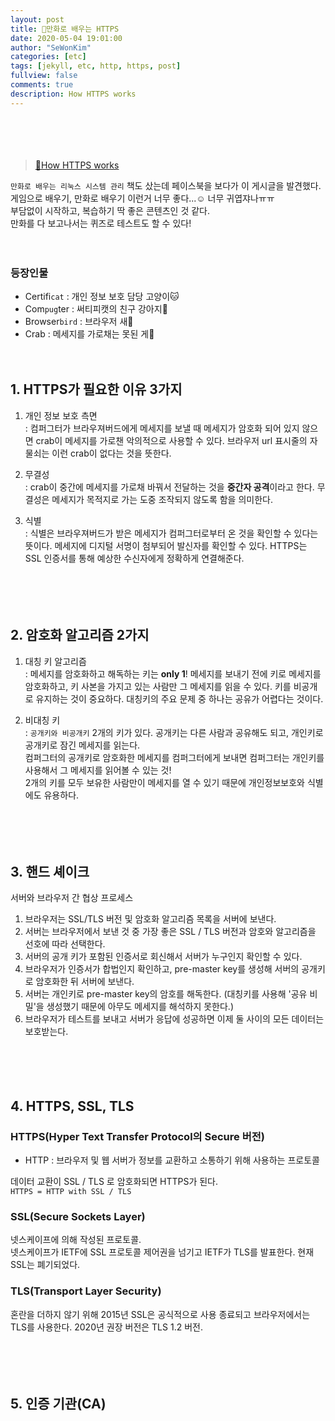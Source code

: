 ```yaml
---
layout: post
title: 🎨만화로 배우는 HTTPS 
date: 2020-05-04 19:01:00
author: "SeWonKim"
categories: [etc]
tags: [jekyll, etc, http, https, post]
fullview: false
comments: true
description: How HTTPS works
---
```


　

　

> [🎨How HTTPS works](https://howhttps.works/ko/)

`만화로 배우는 리눅스 시스템 관리` 책도 샀는데 페이스북을 보다가 이 게시글을 발견했다.    
게임으로 배우기, 만화로 배우기 이런거 너무 좋다...☺ 너무 귀엽쟈나ㅠㅠ      
부담없이 시작하고, 복습하기 딱 좋은 콘텐츠인 것 같다.     
만화를 다 보고나서는 퀴즈로 테스트도 할 수 있다!

　

### 등장인물
- Certifi`cat` : 개인 정보 보호 담당 고양이🐱
- Com`pug`ter : 써티피캣의 친구 강아지🐶
- Browser`bird` : 브라우저 새🦚
- Crab : 메세지를 가로채는 못된 게🦀


　

## 1. HTTPS가 필요한 이유 3가지

1. 개인 정보 보호 측면       
    : 컴퍼그터가 브라우져버드에게 메세지를 보낼 때 메세지가 암호화 되어 있지 않으면 crab이 메세지를 가로챈 악의적으로 사용할 수 있다. 브라우저 url 표시줄의 자물쇠는 이런 crab이 없다는 것을 뜻한다.

2. 무결성     
    : crab이 중간에 메세지를 가로채 바꿔서 전달하는 것을 **중간자 공격**이라고 한다. 무결성은 메세지가 목적지로 가는 도중 조작되지 않도록 함을 의미한다.

3. 식별      
    : 식별은 브라우져버드가 받은 메세지가 컴퍼그터로부터 온 것을 확인할 수 있다는 뜻이다. 메세지에 디지털 서명이 첨부되어 발신자를 확인할 수 있다. HTTPS는 SSL 인증서를 통해 예상한 수신자에게 정확하게 연결해준다.

　

　

## 2. 암호화 알고리즘 2가지

1. 대칭 키 알고리즘    
    : 메세지를 암호화하고 해독하는 키는 **only 1**! 메세지를 보내기 전에 키로 메세지를 암호화하고, 키 사본을 가지고 있는 사람만 그 메세지를 읽을 수 있다. 키를 비공개로 유지하는 것이 중요하다. 대칭키의 주요 문제 중 하나는 공유가 어렵다는 것이다.

2. 비대칭 키      
    : `공개키와 비공개키` 2개의 키가 있다. 공개키는 다른 사람과 공유해도 되고, 개인키로 공개키로 잠긴 메세지를 읽는다.     
    컴퍼그터의 공개키로 암호화한 메세지를 컴퍼그터에게 보내면 컴퍼그터는 개인키를 사용해서 그 메세지를 읽어볼 수 있는 것!       
    2개의 키를 모두 보유한 사람만이 메세지를 열 수 있기 때문에 개인정보보호와 식별에도 유용하다.

　

　

## 3. 핸드 셰이크

서버와 브라우저 간 협상 프로세스


1. 브라우저는 SSL/TLS 버전 및 암호화 알고리즘 목록을 서버에 보낸다.
2. 서버는 브라우저에서 보낸 것 중 가장 좋은 SSL / TLS 버전과 암호와 알고리즘을 선호에 따라 선택한다.
3. 서버의 공개 키가 포함된 인증서로 회신해서 서버가 누구인지 확인할 수 있다.
4. 브라우저가 인증서가 합법인지 확인하고, pre-master key를 생성해 서버의 공개키로 암호화한 뒤 서버에 보낸다.
5. 서버는 개인키로 pre-master key의 암호를 해독한다. (대칭키를 사용해 '공유 비밀'을 생성했기 때문에 아무도 메세지를 해석하지 못한다.)
6. 브라우저가 테스트를 보내고 서버가 응답에 성공하면 이제 둘 사이의 모든 데이터는 보호받는다.


　

　
## 4. HTTPS, SSL, TLS

### HTTPS(Hyper Text Transfer Protocol의 Secure 버전)

- HTTP : 브라우저 및 웹 서버가 정보를 교환하고 소통하기 위해 사용하는 프로토콜

데이터 교환이 SSL / TLS 로 암호화되면 HTTPS가 된다.        
`HTTPS = HTTP with SSL / TLS`

### SSL(Secure Sockets Layer)

넷스케이프에 의해 작성된 프로토콜.     
넷스케이프가 IETF에 SSL 프로토콜 제어권을 넘기고 IETF가 TLS를 발표한다. 현재 SSL는 폐기되었다.

### TLS(Transport Layer Security)

혼란을 더하지 않기 위해 2015년 SSL은 공식적으로 사용 종료되고 브라우저에서는 TLS를 사용한다. 2020년 권장 버전은 TLS 1.2 버전.

　

　
## 5. 인증 기관(CA)
